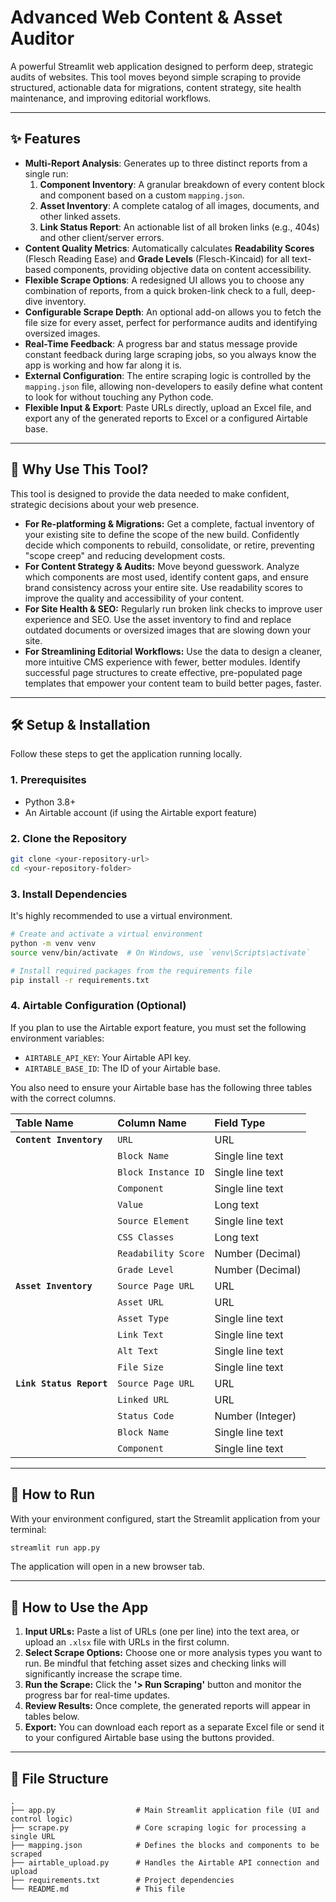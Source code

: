# Advanced Web Content & Asset Auditor

A powerful Streamlit web application designed to perform deep, strategic audits of websites. This tool moves beyond simple scraping to provide structured, actionable data for migrations, content strategy, site health maintenance, and improving editorial workflows.

---

## ✨ Features

- **Multi-Report Analysis**: Generates up to three distinct reports from a single run:
    1.  **Component Inventory**: A granular breakdown of every content block and component based on a custom `mapping.json`.
    2.  **Asset Inventory**: A complete catalog of all images, documents, and other linked assets.
    3.  **Link Status Report**: An actionable list of all broken links (e.g., 404s) and other client/server errors.
- **Content Quality Metrics**: Automatically calculates **Readability Scores** (Flesch Reading Ease) and **Grade Levels** (Flesch-Kincaid) for all text-based components, providing objective data on content accessibility.
- **Flexible Scrape Options**: A redesigned UI allows you to choose any combination of reports, from a quick broken-link check to a full, deep-dive inventory.
- **Configurable Scrape Depth**: An optional add-on allows you to fetch the file size for every asset, perfect for performance audits and identifying oversized images.
- **Real-Time Feedback**: A progress bar and status message provide constant feedback during large scraping jobs, so you always know the app is working and how far along it is.
- **External Configuration**: The entire scraping logic is controlled by the `mapping.json` file, allowing non-developers to easily define what content to look for without touching any Python code.
- **Flexible Input & Export**: Paste URLs directly, upload an Excel file, and export any of the generated reports to Excel or a configured Airtable base.

---

## 🤔 Why Use This Tool?

This tool is designed to provide the data needed to make confident, strategic decisions about your web presence.

- **For Re-platforming & Migrations:** Get a complete, factual inventory of your existing site to define the scope of the new build. Confidently decide which components to rebuild, consolidate, or retire, preventing "scope creep" and reducing development costs.
- **For Content Strategy & Audits:** Move beyond guesswork. Analyze which components are most used, identify content gaps, and ensure brand consistency across your entire site. Use readability scores to improve the quality and accessibility of your content.
- **For Site Health & SEO:** Regularly run broken link checks to improve user experience and SEO. Use the asset inventory to find and replace outdated documents or oversized images that are slowing down your site.
- **For Streamlining Editorial Workflows:** Use the data to design a cleaner, more intuitive CMS experience with fewer, better modules. Identify successful page structures to create effective, pre-populated page templates that empower your content team to build better pages, faster.

---

## 🛠️ Setup & Installation

Follow these steps to get the application running locally.

### 1. Prerequisites

- Python 3.8+
- An Airtable account (if using the Airtable export feature)

### 2. Clone the Repository

```bash
git clone <your-repository-url>
cd <your-repository-folder>
```

### 3. Install Dependencies

It's highly recommended to use a virtual environment.

```bash
# Create and activate a virtual environment
python -m venv venv
source venv/bin/activate  # On Windows, use `venv\Scripts\activate`

# Install required packages from the requirements file
pip install -r requirements.txt
```

### 4. Airtable Configuration (Optional)

If you plan to use the Airtable export feature, you must set the following environment variables:

- `AIRTABLE_API_KEY`: Your Airtable API key.
- `AIRTABLE_BASE_ID`: The ID of your Airtable base.

You also need to ensure your Airtable base has the following three tables with the correct columns.

| Table Name | Column Name | Field Type |
| :--- | :--- | :--- |
| **`Content Inventory`** | `URL` | URL |
| | `Block Name` | Single line text |
| | `Block Instance ID` | Single line text |
| | `Component` | Single line text |
| | `Value` | Long text |
| | `Source Element` | Single line text |
| | `CSS Classes` | Long text |
| | `Readability Score` | Number (Decimal) |
| | `Grade Level` | Number (Decimal) |
| **`Asset Inventory`** | `Source Page URL` | URL |
| | `Asset URL` | URL |
| | `Asset Type` | Single line text |
| | `Link Text` | Single line text |
| | `Alt Text` | Single line text |
| | `File Size` | Single line text |
| **`Link Status Report`** | `Source Page URL` | URL |
| | `Linked URL` | URL |
| | `Status Code` | Number (Integer) |
| | `Block Name` | Single line text |
| | `Component` | Single line text |

---

## 🚀 How to Run

With your environment configured, start the Streamlit application from your terminal:

```bash
streamlit run app.py
```

The application will open in a new browser tab.

---

## 📖 How to Use the App

1.  **Input URLs:** Paste a list of URLs (one per line) into the text area, or upload an `.xlsx` file with URLs in the first column.
2.  **Select Scrape Options:** Choose one or more analysis types you want to run. Be mindful that fetching asset sizes and checking links will significantly increase the scrape time.
3.  **Run the Scrape:** Click the **'> Run Scraping'** button and monitor the progress bar for real-time updates.
4.  **Review Results:** Once complete, the generated reports will appear in tables below.
5.  **Export:** You can download each report as a separate Excel file or send it to your configured Airtable base using the buttons provided.

---

## 📂 File Structure

```
.
├── app.py                  # Main Streamlit application file (UI and control logic)
├── scrape.py               # Core scraping logic for processing a single URL
├── mapping.json            # Defines the blocks and components to be scraped
├── airtable_upload.py      # Handles the Airtable API connection and upload
├── requirements.txt        # Project dependencies
└── README.md               # This file
